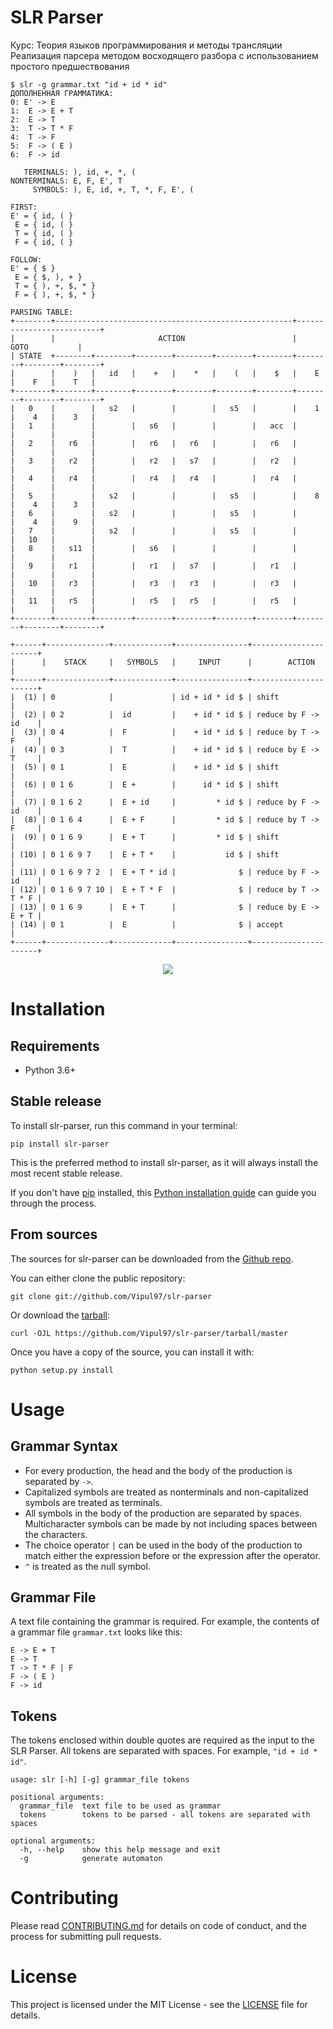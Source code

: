 # SLR Parser
Курс: Теория языков программирования и методы трансляции
Реализация парсера методом восходящего разбора с использованием простого предшествования

```
$ slr -g grammar.txt "id + id * id"
ДОПОЛНЕННАЯ ГРАММАТИКА:
0: E' -> E
1:  E -> E + T
2:  E -> T
3:  T -> T * F
4:  T -> F
5:  F -> ( E )
6:  F -> id

   TERMINALS: ), id, +, *, (
NONTERMINALS: E, F, E', T
     SYMBOLS: ), E, id, +, T, *, F, E', (

FIRST:
E' = { id, ( }
 E = { id, ( }
 T = { id, ( }
 F = { id, ( }

FOLLOW:
E' = { $ }
 E = { $, ), + }
 T = { ), +, $, * }
 F = { ), +, $, * }

PARSING TABLE:
+--------+-----------------------------------------------------+--------------------------+
|        |                       ACTION                        |           GOTO           |
| STATE  +--------+--------+--------+--------+--------+--------+--------+--------+--------+
|        |    )   |   id   |    +   |    *   |    (   |    $   |    E   |    F   |    T   |
+--------+--------+--------+--------+--------+--------+--------+--------+--------+--------+
|   0    |        |   s2   |        |        |   s5   |        |    1   |    4   |    3   |
|   1    |        |        |   s6   |        |        |   acc  |        |        |        |
|   2    |   r6   |        |   r6   |   r6   |        |   r6   |        |        |        |
|   3    |   r2   |        |   r2   |   s7   |        |   r2   |        |        |        |
|   4    |   r4   |        |   r4   |   r4   |        |   r4   |        |        |        |
|   5    |        |   s2   |        |        |   s5   |        |    8   |    4   |    3   |
|   6    |        |   s2   |        |        |   s5   |        |        |    4   |    9   |
|   7    |        |   s2   |        |        |   s5   |        |        |   10   |        |
|   8    |   s11  |        |   s6   |        |        |        |        |        |        |
|   9    |   r1   |        |   r1   |   s7   |        |   r1   |        |        |        |
|   10   |   r3   |        |   r3   |   r3   |        |   r3   |        |        |        |
|   11   |   r5   |        |   r5   |   r5   |        |   r5   |        |        |        |
+--------+--------+--------+--------+--------+--------+--------+--------+--------+--------+

+------+--------------+-------------+----------------+----------------------+
|      |    STACK     |   SYMBOLS   |     INPUT      |        ACTION        |
+------+--------------+-------------+----------------+----------------------+
|  (1) | 0            |             | id + id * id $ | shift                |
|  (2) | 0 2          |  id         |    + id * id $ | reduce by F -> id    |
|  (3) | 0 4          |  F          |    + id * id $ | reduce by T -> F     |
|  (4) | 0 3          |  T          |    + id * id $ | reduce by E -> T     |
|  (5) | 0 1          |  E          |    + id * id $ | shift                |
|  (6) | 0 1 6        |  E +        |      id * id $ | shift                |
|  (7) | 0 1 6 2      |  E + id     |         * id $ | reduce by F -> id    |
|  (8) | 0 1 6 4      |  E + F      |         * id $ | reduce by T -> F     |
|  (9) | 0 1 6 9      |  E + T      |         * id $ | shift                |
| (10) | 0 1 6 9 7    |  E + T *    |           id $ | shift                |
| (11) | 0 1 6 9 7 2  |  E + T * id |              $ | reduce by F -> id    |
| (12) | 0 1 6 9 7 10 |  E + T * F  |              $ | reduce by T -> T * F |
| (13) | 0 1 6 9      |  E + T      |              $ | reduce by E -> E + T |
| (14) | 0 1          |  E          |              $ | accept               |
+------+--------------+-------------+----------------+----------------------+
```

<p align="center">
  <img src="example.jpg">
  <br/>
</p>

# Installation

## Requirements
* Python 3.6+

## Stable release

To install slr-parser, run this command in your terminal:

```
pip install slr-parser
```

This is the preferred method to install slr-parser, as it will always install the most recent stable release.

If you don't have [pip](https://pip.pypa.io) installed, this [Python installation guide](http://docs.python-guide.org/en/latest/starting/installation/) can guide you through the process.

## From sources

The sources for slr-parser can be downloaded from the [Github repo](https://github.com/Vipul97/slr-parser).

You can either clone the public repository:

```
git clone git://github.com/Vipul97/slr-parser
```

Or download the [tarball](https://github.com/Vipul97/slr-parser/tarball/master):

```
curl -OJL https://github.com/Vipul97/slr-parser/tarball/master
```

Once you have a copy of the source, you can install it with:

```
python setup.py install
```

# Usage

## Grammar Syntax
* For every production, the head and the body of the production is separated by ``` -> ```.
* Capitalized symbols are treated as nonterminals and non-capitalized symbols are treated as terminals.
* All symbols in the body of the production are separated by spaces. Multicharacter symbols can be made by not including spaces between the characters.
* The choice operator ``` | ``` can be used in the body of the production to match either the expression before or the expression after the operator.
* ```^``` is treated as the null symbol.

## Grammar File
A text file containing the grammar is required. For example, the contents of a grammar file ```grammar.txt``` looks like this:

```
E -> E + T
E -> T
T -> T * F | F
F -> ( E )
F -> id
```

## Tokens
The tokens enclosed within double quotes are required as the input to the SLR Parser. All tokens are separated with spaces. For example, ```"id + id * id"```.

    usage: slr [-h] [-g] grammar_file tokens

    positional arguments:
      grammar_file  text file to be used as grammar
      tokens        tokens to be parsed - all tokens are separated with spaces

    optional arguments:
      -h, --help    show this help message and exit
      -g            generate automaton

# Contributing

Please read [CONTRIBUTING.md](CONTRIBUTING.md) for details on code of conduct, and the process for submitting pull requests.

# License

This project is licensed under the MIT License - see the [LICENSE](LICENSE) file for details.
